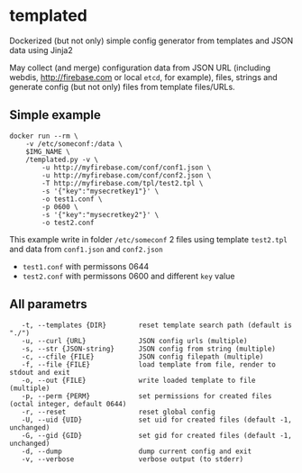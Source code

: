 # templated

Dockerized (but not only) simple config generator from templates and JSON data using Jinja2

May collect (and merge) configuration data from JSON URL (including webdis, http://firebase.com or local `etcd`, for example), files, strings and generate config (but not only) files from template files/URLs.

## Simple example
```
docker run --rm \
    -v /etc/someconf:/data \
    $IMG_NAME \
    /templated.py -v \
        -u http://myfirebase.com/conf/conf1.json \
        -u http://myfirebase.com/conf/conf2.json \
        -T http://myfirebase.com/tpl/test2.tpl \
        -s '{"key":"mysecretkey1"}' \
        -o test1.conf \
        -p 0600 \
        -s '{"key":"mysecretkey2"}' \
        -o test2.conf
```
This example write in folder `/etc/someconf` 2 files using template `test2.tpl` and data from `conf1.json` and `conf2.json`

* `test1.conf` with permissons 0644
* `test2.conf` with permissons 0600 and different `key` value

## All parametrs
```
   -t, --templates {DIR}        reset template search path (default is "./")
   -u, --curl {URL}             JSON config urls (multiple)
   -s, --str {JSON-string}      JSON config from string (multiple)
   -c, --cfile {FILE}           JSON config filepath (multiple)
   -f, --file {FILE}            load template from file, render to stdout and exit
   -o, --out {FILE}             write loaded template to file (multiple)
   -p, --perm {PERM}            set permissions for created files (octal integer, default 0644)
   -r, --reset                  reset global config
   -U, --uid {UID}              set uid for created files (default -1, unchanged)
   -G, --gid {GID}              set gid for created files (default -1, unchanged)
   -d, --dump                   dump current config and exit
   -v, --verbose                verbose output (to stderr)
```
